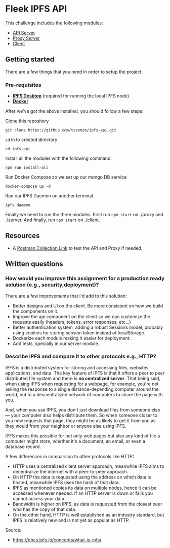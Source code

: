 # Fleek IPFS API

This challenge includes the following modules:
- [API Server](./server)
- [Proxy Server](./proxy)
- [Client](./client/README.md)

## Getting started

There are a few things that you need in order to setup the project:

### Pre-requisites

- **[IPFS Desktop](https://docs.ipfs.io/install/command-line/)** (required for running the local IPFS node)
- **[Docker](https://www.docker.com/)**

After we've got the above installed, you should follow a few steps:

Clone this repository 

```
git clone https://github.com/tszemzo/ipfs-api.git
```

`cd` in to created directory

```
cd ipfs-api
```

Install all the modules with the following command:

```
npm run install-all
```

Run Docker Compose so we set up our mongo DB service
```
docker-compose up -d
```

Run our IPFS Daemon on another terminal.
```
ipfs daemon
```

Finally we need to run the three modules. First run `npm start` on ./proxy and ./server. And finally, run `npm start` on ./client.

## Resources
- A [Postman Collection Link](https://www.getpostman.com/collections/c2136eccce8d1186420b) to test the API and Proxy if needed.

## Written questions
### How would you improve this assignment for a production ready solution (e.g., security,deployment)?

There are a few improvements that I'd add to this solution:

- Better designs and UI on the client. Be more consistent on how we build the components on it.
- Improve the api component on the client so we can customize the requests easily (headers, tokens, error responses, etc...)
- Better authentication system, adding a robust Sessions model, probably using cookies for storing session token instead of localStorage.
- Dockerize each module making it easier for deployment.
- Add tests, specially in our server module.

### Describe IPFS and compare it to other protocols e.g., HTTP?

IPFS is a distributed system for storing and accessing files, websites, applications, and data. The key feature of IPFS is that it offers a peer to peer distributed file system and there is **no centralized server**. That being said, when using IPFS when requesting for a webpage, for example, you're not asking the response to a single distance-depending computer around the world, but to a descentralized network of computers to share the page with you.

And, when you use IPFS, you don't just download files from someone else — your computer also helps distribute them. So when someone closer to you now requests that page, they might be as likely to get it from you as they would from your neighbor or anyone else using IPFS.

IPFS makes this possible for not only web pages but also any kind of file a computer might store, whether it's a document, an email, or even a database record.

A few differences in comparison to other protocols like HTTP:

- HTTP uses a centralised client server approach, meanwhile IPFS aims to decentralize the internet with a peer-to-peer approach.
- On HTTP the data is requested using the address on which data is hosted, meanwhile IPFS uses the hash of that data.
- IPFS as mentioned copies its data on multiple nodes, hence it can be accessed whenever needed. If an HTTP server is down or fails you cannot access your data.
- Bandwidth is higher on IPFS, as data is requested from the closest peer who has the copy of that data.
- On the other hand, HTTP is well established as an industry standard, but IPFS is relatively new and is not yet as popular as HTTP.

Source:

- https://docs.ipfs.io/concepts/what-is-ipfs/
